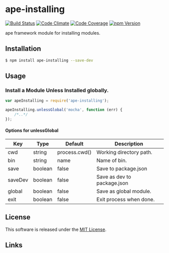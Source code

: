 ape-installing
==========

<!---
This file is generated by ape-tmpl. Do not update manually.
--->

<!-- Badge Start -->
<a name="badges"></a>

[![Build Status][bd_travis_shield_url]][bd_travis_url]
[![Code Climate][bd_codeclimate_shield_url]][bd_codeclimate_url]
[![Code Coverage][bd_codeclimate_coverage_shield_url]][bd_codeclimate_url]
[![npm Version][bd_npm_shield_url]][bd_npm_url]

[bd_repo_url]: https://github.com/ape-repo/ape-installing
[bd_travis_url]: http://travis-ci.org/ape-repo/ape-installing
[bd_travis_shield_url]: http://img.shields.io/travis/ape-repo/ape-installing.svg?style=flat
[bd_license_url]: https://github.com/ape-repo/ape-installing/blob/master/LICENSE
[bd_codeclimate_url]: http://codeclimate.com/github/ape-repo/ape-installing
[bd_codeclimate_shield_url]: http://img.shields.io/codeclimate/github/ape-repo/ape-installing.svg?style=flat
[bd_codeclimate_coverage_shield_url]: http://img.shields.io/codeclimate/coverage/github/ape-repo/ape-installing.svg?style=flat
[bd_gemnasium_url]: https://gemnasium.com/ape-repo/ape-installing
[bd_gemnasium_shield_url]: https://gemnasium.com/ape-repo/ape-installing.svg
[bd_npm_url]: http://www.npmjs.org/package/ape-installing
[bd_npm_shield_url]: http://img.shields.io/npm/v/ape-installing.svg?style=flat
[bd_bower_badge_url]: https://img.shields.io/bower/v/ape-installing.svg?style=flat

<!-- Badge End -->


<!-- Description Start -->
<a name="description"></a>

ape framework module for installing modules.

<!-- Description End -->


<!-- Overview Start -->
<a name="overview"></a>



<!-- Overview End -->


<!-- Sections Start -->
<a name="sections"></a>

<!-- Section from "doc/guides/01.Installation.md.hbs" Start -->

<a name="section-doc-guides-01-installation-md"></a>
Installation
-----

```bash
$ npm install ape-installing --save-dev
```


<!-- Section from "doc/guides/01.Installation.md.hbs" End -->

<!-- Section from "doc/guides/02.Usage.md.hbs" Start -->

<a name="section-doc-guides-02-usage-md"></a>
Usage
---------

### Install a Module Unless Installed globally.

```javascript
var apeInstalling = require('ape-installing');

apeInstalling.unlessGlobal('mocha', function (err) {
    /*..*/
});
```
#### Options for unlessGlobal

| Key | Type | Default | Description |
| --- | --- | --- | --- |
| cwd | string | process.cwd() | Working directory path. |
| bin | string | name | Name of bin. |
| save | boolean | false | Save to package.json |
| saveDev | boolean | false | Save as dev to package.json |
| global | boolean | false | Save as global module. |
| exit | boolean | false | Exit process when done. |

<!-- Section from "doc/guides/02.Usage.md.hbs" End -->


<!-- Sections Start -->


<!-- LICENSE Start -->
<a name="license"></a>

License
-------
This software is released under the [MIT License](https://github.com/ape-repo/ape-installing/blob/master/LICENSE).

<!-- LICENSE End -->


<!-- Links Start -->
<a name="links"></a>

Links
------


<!-- Links End -->
